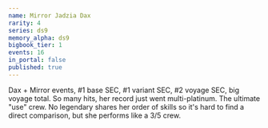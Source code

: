 ```yaml
---
name: Mirror Jadzia Dax
rarity: 4
series: ds9
memory_alpha: ds9
bigbook_tier: 1
events: 16
in_portal: false
published: true
---
```


Dax + Mirror events, #1 base SEC, #1 variant SEC, #2 voyage SEC, big voyage total. So many hits, her record just went multi-platinum. The ultimate "use" crew. No legendary shares her order of skills so it's hard to find a direct comparison, but she performs like a 3/5 crew.
